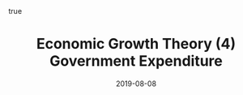 ---
order: 9
title: Economic Growth Theory (4) Government Expenditure
date: 2019-08-08
categories: [ECONOMICS, 3.macroeconomics]
tags: [Economics, Macroeconomics, Economic Growth Theory, Government Expenditure]
math: true
description: >-
    Based on the lecture "Macroeconomic Change and Growth (2018-2)" by Prof. Jai Hyun Nahm, Dept. of Economics, College of Economics & Commerce, Kookmin Univ.
image:
    path: /_post_refer_img/Economics/3.Macroeconomics/Thumbnail.jpg
---